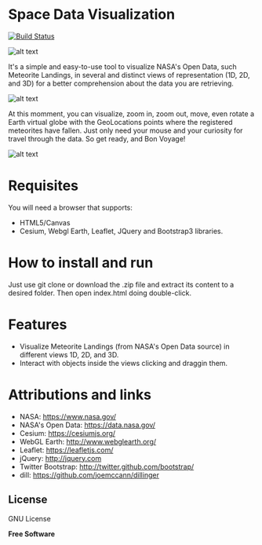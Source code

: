 # Space Data Visualization

[![Build Status](https://travis-ci.org/joemccann/dillinger.svg?branch=master)](https://travis-ci.org/joemccann/dillinger)

![alt text](https://i.imgur.com/sYDg7W3.png)

 It's a simple and easy-to-use tool to visualize NASA's Open Data, such Meteorite Landings, in several and distinct views of representation (1D, 2D, and 3D) for a better comprehension about the data you are retrieving. 
 
 ![alt text](https://i.imgur.com/D15I3Kp.png)
 
 At this momment, you can visualize, zoom in, zoom out, move, even rotate a Earth virtual globe with the GeoLocations points where the registered meteorites have fallen. Just only need your mouse and your curiosity for travel through the data. So get ready, and Bon Voyage!
 
 ![alt text](https://i.imgur.com/tXUWDxI.png)

# Requisites
 You will need a browser that supports:
 - HTML5/Canvas
 - Cesium, Webgl Earth, Leaflet, JQuery and Bootstrap3 libraries.

# How to install and run
 Just use git clone or download the .zip file and extract its content to a desired folder. Then open index.html doing double-click.

# Features

  - Visualize Meteorite Landings (from NASA's Open Data source) in different views 1D, 2D, and 3D.
  - Interact with objects inside the views clicking and draggin them.

# Attributions and links

- NASA: https://www.nasa.gov/
- NASA's Open Data: https://data.nasa.gov/
- Cesium: https://cesiumjs.org/
- WebGL Earth: http://www.webglearth.org/
- Leaflet: https://leafletjs.com/
- jQuery: http://jquery.com
- Twitter Bootstrap: <http://twitter.github.com/bootstrap/>
- dill: <https://github.com/joemccann/dillinger>

License
----

GNU License

**Free Software**